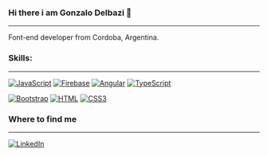 ### Hi there i am Gonzalo Delbazi 👋
<hr>
<!--
**GonzaloDelbazi/GonzaloDelbazi** is a ✨ _special_ ✨ repository because its `README.md` (this file) appears on your GitHub profile.
-->

Font-end developer from Cordoba, Argentina.

### Skills:
<hr>

[![JavaScript](https://img.shields.io/badge/JavaScript-F7DF1E?style=for-the-badge&logo=javascript&logoColor=white&labelColor=101010)]()
[![Firebase](https://img.shields.io/badge/Firebase-FFCA28?style=for-the-badge&logo=firebase&logoColor=white&labelColor=101010)]()
[![Angular](https://img.shields.io/badge/-Angular-EF2A11?style=for-the-badge&logo=angular&logoColor=white&labelColor=101010)]()
[![TypeScript](https://img.shields.io/badge/-TypeScript-0169E8?style=for-the-badge&logo=typescript&logoColor=white&labelColor=101010)]()

[![Bootstrap](https://img.shields.io/badge/-Boostrap-7952B3?style=for-the-badge&logo=bootstrap&logoColor=white&labelColor=101010)]()
[![HTML](https://img.shields.io/badge/-HTML-E34F26?style=for-the-badge&logo=html5&logoColor=white&labelColor=101010)]()
[![CSS3](https://img.shields.io/badge/-CSS3-1572B6?style=for-the-badge&logo=css3&logoColor=white&labelColor=101010)]()

### Where to find me
<hr>

[![LinkedIn](https://img.shields.io/badge/LinkedIn-Gonzalo_Delbazi-0077B5?style=for-the-badge&logo=linkedin&logoColor=white&labelColor=101010)](https://www.linkedin.com/in/gonzalo-delbazi-7820201b8)

